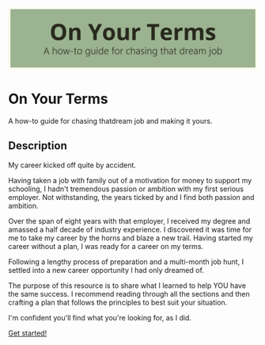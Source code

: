 ![Banner Image for Wardrobe Database](./images/on-your-terms-banner.jpg)

# On Your Terms

A how-to guide for chasing thatdream job and making it yours.

## Description

My career kicked off quite by accident.

Having taken a job with family out of a motivation for money to support my schooling, I hadn't tremendous passion or ambition with my first serious employer. Not withstanding, the years ticked by and I find both passion and ambition.

Over the span of eight years with that employer, I received my degree and amassed a half decade of industry experience. I discovered it was time for me to take my career by the horns and blaze a new trail. Having started my career without a plan, I was ready for a career on my terms.

Following a lengthy process of preparation and a multi-month job hunt, I settled into a new career opportunity I had only dreamed of.

The purpose of this resource is to share what I learned to help YOU have the same success. I recommend reading through all the sections and then crafting a plan that follows the principles to best suit your situation.

I'm confident you'll find what you're looking for, as I did.

[Get started!](https://adambushman.github.io/job-search-process/)
